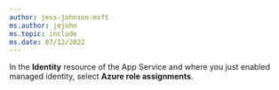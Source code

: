 ```yaml
---
author: jess-johnson-msft
ms.author: jejohn
ms.topic: include
ms.date: 07/12/2022
---
```


In the **Identity** resource of the App Service and where you just enabled managed identity, select **Azure role assignments**.
